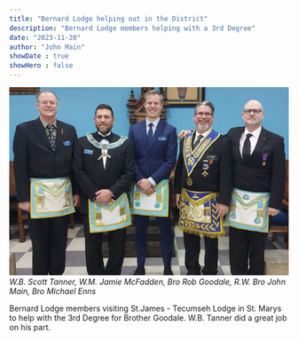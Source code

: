 ```yaml
---
title: "Bernard Lodge helping out in the District"
description: "Bernard Lodge members helping with a 3rd Degree"
date: "2023-11-20"
author: "John Main"
showDate : true
showHero : false
---
```

![3rd Degree](featured.jpg)
*W.B. Scott Tanner, W.M. Jamie McFadden, Bro Rob Goodale, R.W. Bro John Main, Bro Michael Enns*

Bernard Lodge members visiting St.James - Tecumseh Lodge in St. Marys to help with the 3rd Degree for Brother Goodale.
W.B. Tanner did a great job on his part.

